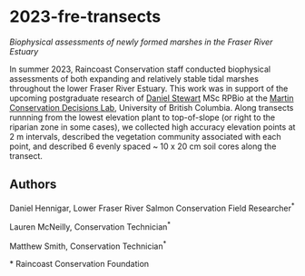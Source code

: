 # 2023-fre-transects
*Biophysical assessments of newly formed marshes in the Fraser River Estuary*

In summer 2023, Raincoast Conservation staff conducted biophysical assessments of both expanding and relatively stable tidal marshes throughout the lower Fraser River Estuary. This work was
in support of the upcoming postgraduate research of [Daniel Stewart](daniel.stewart@asarum.org) MSc RPBio at the [Martin Conservation Decisions Lab](https://taramartin.org), University of British Columbia.
Along transects runnning from the lowest elevation plant to top-of-slope (or right to the riparian zone in some cases), we collected high accuracy elevation points at 2 m intervals, described
the vegetation community associated with each point, and described 6 evenly spaced ~ 10 x 20 cm soil cores along the transect.

## Authors

  Daniel Hennigar, Lower Fraser River Salmon Conservation Field Researcher<sup>\*</sup>
  
  Lauren McNeilly, Conservation Technician<sup>\*</sup>
  
  Matthew Smith, Conservation Technician<sup>\*</sup>
  
  \* Raincoast Conservation Foundation
